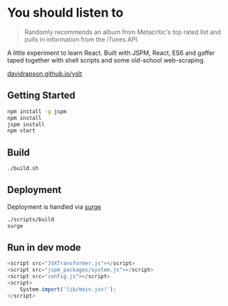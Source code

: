 # You should listen to

> Randomly recommends an album from Metacritic's top rated list and pulls in information from the iTunes API.

A little experiment to learn React. Built with JSPM, React, ES6 and gaffer taped together with shell scripts and some old-school web-scraping.

[davidrapson.github.io/yslt](http://davidrapson.github.io/yslt/)

## Getting Started

``` sh
npm install -g jspm
npm install
jspm install
npm start
```

## Build

``` sh
./build.sh
```

## Deployment

Deployment is handled via [surge](https://surge.sh/)

``` sh
./scripts/build
surge
```

## Run in dev mode

``` js
<script src="JSXTransformer.js"></script>
<script src="jspm_packages/system.js"></script>
<script src="config.js"></script>
<script>
    System.import('lib/main.jsx!');
</script>
```
